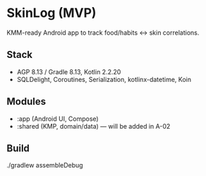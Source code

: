 # SkinLog (MVP)

KMM-ready Android app to track food/habits ↔ skin correlations.

## Stack
- AGP 8.13 / Gradle 8.13, Kotlin 2.2.20
- SQLDelight, Coroutines, Serialization, kotlinx-datetime, Koin

## Modules
- :app (Android UI, Compose)
- :shared (KMP, domain/data) — will be added in A-02

## Build
./gradlew assembleDebug